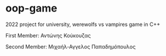 # oop-game

2022 project for university, werewolfs vs vampires game in C++

First Member:
Αντώνης Κούκουζας

Second Member:
Μιχαήλ-Αγγελος Παπαδημόπουλος


